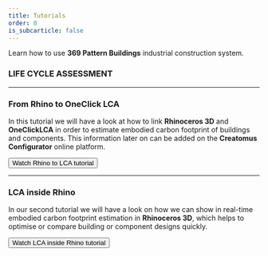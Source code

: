 ```yaml
---
title: Tutorials
order: 0
is_subcarticle: false
---
```

Learn how to use **369 Pattern Buildings** industrial construction system.

### LIFE CYCLE ASSESSMENT

- - -

### From Rhino to OneClick LCA

In this tutorial we will have a look at how to link **Rhinoceros 3D** and **OneClickLCA** in order to estimate embodied carbon footprint of buildings and components. This information later on can be added on the **Creatomus Configurator** online platform.

<a href="/docs/rhino-to-lca/"><button class="btn btn-fill bg-green-600 mb-8">Watch Rhino to LCA tutorial</button></a>

- - -

### LCA inside Rhino

In our second tutorial we will have a look on how we can show in real-time embodied carbon footprint estimation in **Rhinoceros 3D**, which helps to optimise or compare building or component designs quickly.

<a href="/docs/lca-inside-rhino/"><button class="btn btn-fill bg-green-600 mb-8">Watch LCA inside Rhino tutorial</button></a>